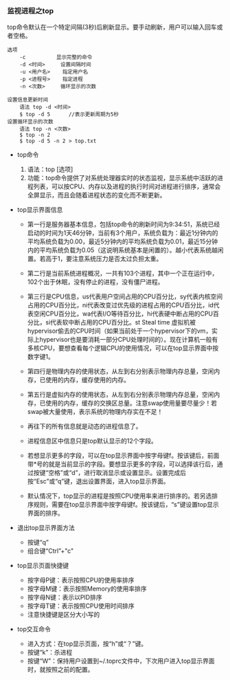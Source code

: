 ### 监视进程之top ###
top命令默认在一个特定间隔(3秒)后刷新显示。要手动刷新，用户可以输入回车或者空格。


	选项
		-c 			显示完整的命令
		-d <时间> 	设置间隔时间
		-u <用户名> 	指定用户名
		-p <进程号> 	指定进程
		-n <次数> 	循环显示的次数

	设置信息更新时间
		语法 top -d <时间>
		$ top -d 5 		//表示更新周期为5秒
	设置循环显示的次数
		语法 top -n <次数> 
		$ top -n 2
		$ top -d 5 -n 2 > top.txt			

- top命令
	1. 语法：top  [选项]
	2. 功能：top命令提供了对系统处理器实时的状态监视，显示系统中活跃的进程列表，可以按CPU、内存以及进程的执行时间对进程进行排序，通常会全屏显示，而且会随着进程状态的变化而不断更新。


- top显示界面信息
	- 第一行是服务器基本信息，包括top命令的刷新时间为9:34:51，系统已经启动的时间为1天46分钟，当前有3个用户，系统负载为：最近1分钟内的平均系统负载为0.00，最近5分钟内的平均系统负载为0.01，最近15分钟内的平均系统负载为0.05（这说明系统基本是闲置的）。越小代表系统越闲置。若高于1，要注意系统压力是否太过负担太重。
	- 第二行是当前系统进程概况，一共有103个进程，其中一个正在运行中，102个出于休眠，没有停止的进程，没有僵尸进程。
	- 第三行是CPU信息，us代表用户空间占用的CPU百分比，sy代表内核空间占用的CPU百分比，ni代表改变过优先级的进程占用的CPU百分比，id代表空闲CPU百分比，wa代表I/O等待百分比，hi代表硬中断占用的CPU百分比，si代表软中断占用的CPU百分比。st Steal time 虚拟机被hypervisor偷去的CPU时间（如果当前处于一个hypervisor下的vm，实际上hypervisor也是要消耗一部分CPU处理时间的）。现在计算机一般有多核CPU，要想查看每个逻辑CPU的使用情况，可以在top显示界面中按数字键1。
	- 第四行是物理内存的使用状态，从左到右分别表示物理内存总量，空闲内存，已使用的内存，缓存使用的内存。
	- 第五行是虚拟内存的使用状态，从左到右分别表示物理内存总量，空闲内存，已使用的内存，缓存的交换区总量。注意swap使用量要尽量少！若swap被大量使用，表示系统的物理内存实在不足！

	- 再往下的所有信息就是动态的进程信息了。
	- 进程信息区中信息只是top默认显示的12个字段。
	- 若想显示更多的字段，可以在top显示界面中按字母键f。按该键后，前面带*号的就是当前显示的字段。要想显示更多的字段，可以选择该行后，通过按键“空格”或“d”，进行取消显示或设置显示。设置完成后按“Esc”或“q”键，退出设置界面，进入top显示界面。
	- 默认情况下，top显示的进程是按照CPU使用率来进行排序的。若另选排序规则，需要在top显示界面中按字母键f。按该键后，“s”键设置top显示界面的排序。


- 退出top显示界面方法
	- 按键“q”
	- 组合键“Ctrl”+"c"

- top显示页面快捷键
	- 按字母P键：表示按照CPU的使用率排序
	- 按字母M键：表示按照Memory的使用率排序
	- 按字母N键：表示以PID排序
	- 按字母T键：表示按照CPU使用时间排序
	- 注意快捷键是区分大小写的

- top交互命令
	- 进入方式：在top显示页面，按“h”或“？”键。
	- 按键“k”：杀进程
	- 按键“W”：保持用户设置到~/.toprc文件中，下次用户进入top显示界面时，就按照之前的配置。




